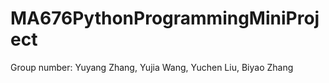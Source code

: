 # MA676PythonProgrammingMiniProject

Group number: Yuyang Zhang, Yujia Wang, Yuchen Liu, Biyao Zhang

